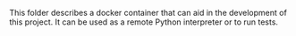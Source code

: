 This folder describes a docker container that can aid in the development of this project.
It can be used as a remote Python interpreter or to run tests.
